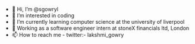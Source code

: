 - 👋 Hi, I’m @sgowryl
- 👀 I’m interested in coding 
- 🌱 I’m currently learning computer science at the university of liverpool
- 🌱 Working as a software engineer intern at stoneX financials ltd, London
- 📫 How to reach me - twitter:- lakshmi_gowry

<!---
sgowryl/sgowryl is a ✨ special ✨ repository because its `README.md` (this file) appears on your GitHub profile.
You can click the Preview link to take a look at your changes.
--->
